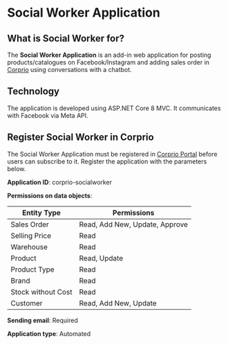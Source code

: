 ﻿# Social Worker Application
## What is Social Worker for?
The **Social Worker Application** is an add-in web application for posting products/catalogues on Facebook/Instagram and adding sales order in [Corprio](https://www.corprio.com) using conversations with a chatbot.
## Technology
The application is developed using ASP.NET Core 8 MVC. It communicates with Facebook via Meta API.
## Register Social Worker in Corprio
The Social Worker Application must be registered in [Corprio Portal](https://portal.corprio.com) before users can subscribe to it.  Register the application with the parameters below.

**Application ID**: corprio-socialworker

**Permissions on data objects**:

|Entity Type|Permissions|
|-----------|----------|
|Sales Order|Read, Add New, Update, Approve|
|Selling Price|Read|
|Warehouse|Read|
|Product|Read, Update|
|Product Type|Read|
|Brand|Read|
|Stock without Cost|Read|
|Customer|Read, Add New, Update|

**Sending email**: Required

**Application type**: Automated